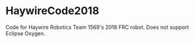 # HaywireCode2018
  Code for Haywire Robotics Team 1569's 2018 FRC robot.
  Does not support Eclipse Oxygen.
